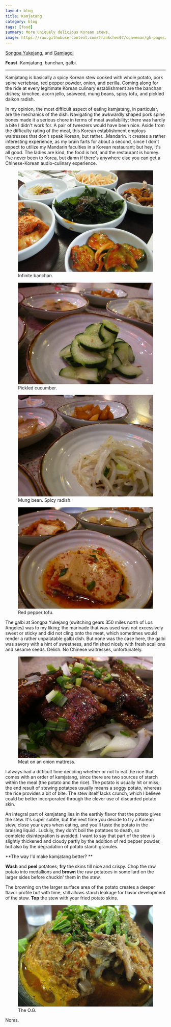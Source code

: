 ```yaml
---
layout: blog
title: Kamjatang
category: blog
tags: [food]  
summary: More uniquely delicious Korean stews.
image: https://raw.githubusercontent.com/frankchen07/ccaveman/gh-pages/images/blog/110712_gamjagol_2_courtesy_fc.jpg
---
```


[Songpa Yukejang](http://www.yelp.com/biz/songpa-yukejang-pleasanton), and [Gamjagol](http://www.yelp.com/biz/gam-ja-gol-los-angeles)

**Feast.** Kamjatang, banchan, galbi.

---

Kamjatang is basically a spicy Korean stew cooked with whole potato, pork spine vertebrae, red pepper powder, onion, and perilla. Coming along for the ride at every legitimate Korean culinary establishment are the banchan dishes; kimchee, acorn jello, seaweed, mung beans, spicy tofu, and pickled daikon radish.

In my opinion, the most difficult aspect of eating kamjatang, in particular, are the mechanics of the dish. Navigating the awkwardly shaped pork spine bones made it a serious chore in terms of meat availability; there was hardly a bite I didn't work for. A pair of tweezers would have been nice. Aside from the difficulty rating of the meal, this Korean establishment employs waitresses that don't speak Korean, but rather...Mandarin. It creates a rather interesting experience, as my brain farts for about a second, since I don't expect to utilize my Mandarin faculties in a Korean restaurant; but hey, it's all good. The ladies are kind, the food is hot, and the restaurant is homey. I've never been to Korea, but damn if there's anywhere else you can get a Chinese-Korean audio-culinary experience.

<figure>
    <img src="https://raw.githubusercontent.com/frankchen07/ccaveman/gh-pages/images/blog/110712_gamjagol_1_courtesy_fc.jpg"></img>
    <figcaption>Infinite banchan.</figcaption>
</figure>

<figure>
    <img src="https://raw.githubusercontent.com/frankchen07/ccaveman/gh-pages/images/blog/101212_songpa_yukejang_1_courtesy_jc.jpg"></img>
    <figcaption>Pickled cucumber.</figcaption>
</figure>

<figure>
    <img src="https://raw.githubusercontent.com/frankchen07/ccaveman/gh-pages/images/blog/101212_songpa_yukejang_3_courtesy_jc.jpg"></img>
    <figcaption>Mung bean. Spicy radish.</figcaption>
</figure>

<figure>
    <img src="https://raw.githubusercontent.com/frankchen07/ccaveman/gh-pages/images/blog/101212_songpa_yukejang_2_courtesy_jc.jpg"></img>
    <figcaption>Red pepper tofu.</figcaption>
</figure>

The galbi at Songpa Yukejang (switching gears 350 miles north of Los Angeles) was to my liking; the marinade that was used was not excessively sweet or sticky and did not cling onto the meat, which sometimes would render a rather unpalatable galbi dish. But none was the case here, the galbi was savory with a hint of sweetness, and finished nicely with fresh scallions and sesame seeds. Delish. No Chinese waitresses, unfortunately.

<figure>
    <img src="https://raw.githubusercontent.com/frankchen07/ccaveman/gh-pages/images/blog/101212_songpa_yukejang_4_courtesy_jc.jpg"></img>
    <figcaption>Meat on an onion mattress.</figcaption>
</figure>

I always had a difficult time deciding whether or not to eat the rice that comes with an order of kamjatang, since there are two sources of starch within the meal (the potato and the rice). The potato is usually hit or miss; the end result of stewing potatoes usually means a soggy potato, whereas the rice provides a bit of bite. The stew itself lacks crunch, which I believe could be better incorporated through the clever use of discarded potato skin.

An integral part of kamjatang lies in the earthly flavor that the potato gives the stew. It's super subtle, but the next time you decide to try a Korean stew; close your eyes when eating, and you'll taste the potato in the braising liquid . Luckily, they don't boil the potatoes to death, so complete disintegration is avoided. I want to say that part of the stew is slightly thickened and cloudy partly by the addition of red pepper powder, but also by the degradation of potato starch granules.

**The way I'd make kamjatang better? **

**Wash** and **peel** potatoes; **fry** the skins till nice and crispy. Chop the raw potato into medallions and **brown** the raw potatoes in some lard on the larger sides before chuckin' them in the stew.

The browning on the larger surface area of the potato creates a deeper flavor profile but with time, still allows starch leakage for flavor development of the stew. **Top** the stew with your fried potato skins.

<figure>
    <img src="https://raw.githubusercontent.com/frankchen07/ccaveman/gh-pages/images/blog/110712_gamjagol_2_courtesy_fc.jpg"></img>
    <figcaption>The O.G.</figcaption>
</figure>

Noms.
